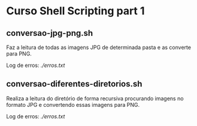 # Curso Shell Scripting part 1

## conversao-jpg-png.sh
Faz a leitura de todas as imagens JPG de determinada pasta e as converte para PNG.

Log de erros: *./erros.txt*

## conversao-diferentes-diretorios.sh
Realiza a leitura do diretório de forma recursiva procurando imagens no formato JPG e convertendo essas imagens para PNG.

Log de erros: *./erros.txt*

